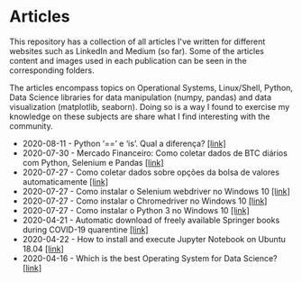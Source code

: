 # Articles
This repository has a collection of all articles I've written for different websites such as LinkedIn and Medium (so far). Some of the articles content and images used in each publication can be seen in the corresponding folders.

The articles encompass topics on Operational Systems, Linux/Shell, Python, Data Science libraries for data manipulation (numpy, pandas) and data visualization (matplotlib, seaborn). Doing so is a way I found to exercise my knowledge on these subjects are share what I find interesting with the community.

* 2020-08-11 - Python ‘==’ e ‘is’. Qual a diferença? [[link]](https://medium.com/@joaolggross/python-e-is-qual-a-diferen%C3%A7a-73b69dcd22e1)
* 2020-07-30 - Mercado Financeiro: Como coletar dados de BTC diários com Python, Selenium e Pandas [[link]](https://medium.com/@joaolggross/mercado-financeiro-como-coletar-dados-de-btc-di%C3%A1rios-com-python-selenium-e-pandas-59ab0b3b39f0)
* 2020-07-27 - Como coletar dados sobre opções da bolsa de valores automaticamente [[link]](https://www.linkedin.com/pulse/como-coletar-dados-sobre-op%25C3%25A7%25C3%25B5es-da-bolsa-de-valores-jo%25C3%25A3o-gross)
* 2020-07-27 - Como instalar o Selenium webdriver no Windows 10 [[link]](https://www.linkedin.com/pulse/como-instalar-o-selenium-webdriver-windows-10-jo%25C3%25A3o-gross/)
* 2020-07-27 - Como instalar o Chromedriver no Windows 10 [[link]](https://www.linkedin.com/pulse/como-instalar-o-chromedriver-windows-10-jo%25C3%25A3o-gross)
* 2020-07-27 - Como instalar o Python 3 no Windows 10 [[link]](https://www.linkedin.com/pulse/como-instalar-o-python-3-windows-10-jo%25C3%25A3o-gross/)
* 2020-04-21 - Automatic download of freely available Springer books during COVID-19 quarentine [[link]](https://medium.com/@joaolggross/automatic-download-of-freely-available-springer-books-during-covid-19-quarentine-7923ebd2a802)
* 2020-04-22 - How to install and execute Jupyter Notebook on Ubuntu 18.04 [[link]](https://medium.com/@joaolggross/how-to-install-and-execute-jupyter-notebook-on-ubuntu-18-04-d5b37159bd8e)
* 2020-04-16 - Which is the best Operating System for Data Science? [[link]](https://www.linkedin.com/pulse/which-best-operating-system-data-science-jo%C3%A3o-gross/)

